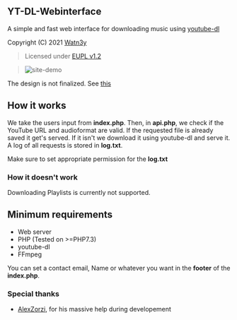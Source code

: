 ## YT-DL-Webinterface
A simple and fast web interface for downloading music using [youtube-dl](https://github.com/ytdl-org/youtube-dl)

Copyright (C) 2021 [Watn3y](https://github.com/Watn3y/)

> Licensed under [EUPL v1.2](https://github.com/Watn3y/YT-DL-Webinterface/blob/master/LICENSE)

> ![site-demo](https://user-images.githubusercontent.com/64812615/113632442-71368e80-966b-11eb-985d-87876880f71e.png)

The design is not finalized. See [this](https://github.com/Watn3y/YT-DL-Webinterface/issues/1)

## How it works
We take the users input from __index.php__. Then, in __api.php__, we check if the YouTube URL and audioformat are valid. If the requested file is already saved it get's served. If it isn't we download it using youtube-dl and serve it.
A log of all requests is stored in __log.txt__.

Make sure to set appropriate permission for the __log.txt__

### How it doesn't work
Downloading Playlists is currently not supported.

## Minimum requirements
- Web server
- PHP (Tested on >=PHP7.3)
- youtube-dl
- FFmpeg

You can set a contact email, Name or whatever you want in the __footer__ of the __index.php__.
  
### Special thanks

-  [AlexZorzi](https://github.com/AlexZorzi), for his massive help during developement
